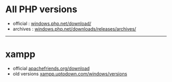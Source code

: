 # All PHP versions
- official : [windows.php.net/download/](https://windows.php.net/download/)
- archives : [windows.php.net/downloads/releases/archives/](https://windows.php.net/downloads/releases/archives/)
---
# xampp
- official [apachefriends.org/download](https://www.apachefriends.org/download.html)
- old versions [xampp.uptodown.com/windows/versions](https://xampp.en.uptodown.com/windows/versions)

